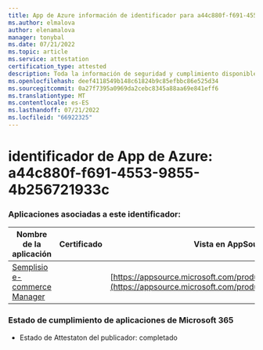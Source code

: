 ```yaml
---
title: App de Azure información de identificador para a44c880f-f691-4553-9855-4b256721933c
ms.author: elmalova
author: elenamalova
manager: tonybal
ms.date: 07/21/2022
ms.topic: article
ms.service: attestation
certification_type: attested
description: Toda la información de seguridad y cumplimiento disponible para a44c880f-f691-4553-9855-4b256721933c.
ms.openlocfilehash: deef4118549b148c61824b9c85efbbc86e525d34
ms.sourcegitcommit: 0a27f7395a0969da2cebc8345a88aa69e841eff6
ms.translationtype: MT
ms.contentlocale: es-ES
ms.lasthandoff: 07/21/2022
ms.locfileid: "66922325"
---
```

# <a name="azure-app-id-a44c880f-f691-4553-9855-4b256721933c"></a>identificador de App de Azure: a44c880f-f691-4553-9855-4b256721933c


### <a name="apps-associated-with-this-id"></a>Aplicaciones asociadas a este identificador:
| **Nombre de la aplicación** | **Certificado** | **Vista en AppSource** |
|--------------|---------------|-----------------------|
| [Semplisio e-commerce Manager](../forward/WA200004286.md) |  | [https://appsource.microsoft.com/product/office/WA200004286](https://appsource.microsoft.com/product/office/WA200004286) |

### <a name="microsoft-365-app-compliance-status"></a>Estado de cumplimiento de aplicaciones de Microsoft 365
- Estado de Attestaton del publicador: completado

